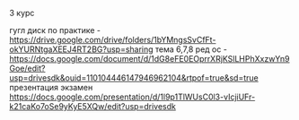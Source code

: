 3 курс

гугл диск по практике - https://drive.google.com/drive/folders/1bYMngsSvCfFt-okYURNtgaXEEJ4RT2BG?usp=sharing
тема 6,7,8 ред ос - https://docs.google.com/document/d/1dG8eFE0EOprrXRjKSlLHPhXxzwYn9Goe/edit?usp=drivesdk&ouid=110104446147946962104&rtpof=true&sd=true
презентация экзамен https://docs.google.com/presentation/d/1l9p1TlWUsC0l3-vIcjiUFr-k21caKo7oSe9yKyE5XQw/edit?usp=drivesdk
